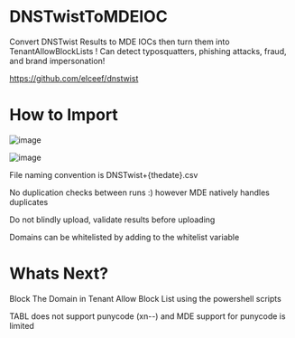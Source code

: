 # DNSTwistToMDEIOC
Convert DNSTwist Results to MDE IOCs then turn them into TenantAllowBlockLists !  Can detect typosquatters, phishing attacks, fraud, and brand impersonation!

https://github.com/elceef/dnstwist

# How to Import  
![image](https://user-images.githubusercontent.com/55988027/279781043-db91bef8-7537-4aa8-afe2-e28eb6163717.png)

![image](https://github.com/jkerai1/DNSTwistToMDEIOC/assets/55988027/d889ad6a-dba2-481d-b8ab-cada3eb33f7e)


File naming convention is DNSTwist+{thedate}.csv

No duplication checks between runs :) however MDE natively handles duplicates

Do not blindly upload, validate results before uploading  

Domains can be whitelisted by adding to the whitelist variable

# Whats Next?  

Block The Domain in Tenant Allow Block List using the powershell scripts  

TABL does not support punycode (xn--) and MDE support for punycode is limited
